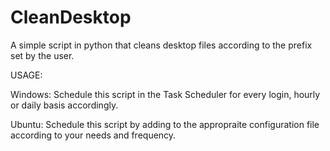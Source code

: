 # CleanDesktop

A simple script in python that cleans desktop files according to the prefix set by the user.

USAGE: 

Windows: Schedule this script in the Task Scheduler for every login, hourly or daily basis accordingly.

Ubuntu: Schedule this script by adding to the appropraite configuration file according to your needs and frequency.